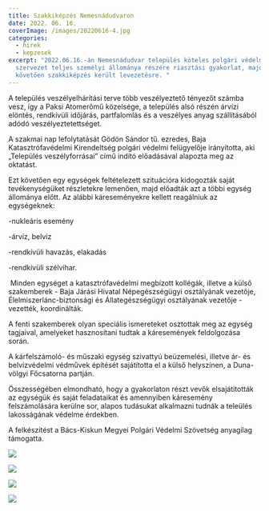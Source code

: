 ```yaml
---
title: Szakkiképzés Nemesnádudvaron
date: 2022. 06. 16.
coverImage: /images/20220616-4.jpg
categories:
  - hirek
  - kepzesek
excerpt: "2022.06.16.-án Nemesnádudvar település köteles polgári védelmi
  szervezet teljes személyi állománya részére riasztási gyakorlat, majd ezt
  követően szakkiképzés került levezetésre. "
---
```

A település veszélyelhárítási terve több veszélyeztető tényezőt számba vesz, így a Paksi Atomerőmű közelsége, a település alsó részén árvízi elöntés, rendkívüli időjárás, partfalomlás és a veszélyes anyag szállításából adódó veszélyeztetettséget.

A szakmai nap lefolytatását Gödön Sándor tű. ezredes, Baja Katasztrófavédelmi Kirendeltség polgári védelmi felügyelője irányította, aki „Település veszélyforrásai” című indító előadásával alapozta meg az oktatást.

Ezt követően egy egységek feltételezett szituációra kidogozták saját tevékenységüket részletekre lemenően, majd előadták azt a többi egység állománya előtt. Az alábbi káreseményekre kellett reagálniuk az egységeknek:

\-nukleáris esemény 

\-árvíz, belvíz 

\-rendkívüli havazás, elakadás 

\-rendkívüli szélvihar. 

 Minden egységet a katasztrófavédelmi megbízott kollégák, illetve a külső szakemberek - Baja Járási Hivatal Népegészségügyi osztályának vezetője, Élelmiszerlánc-biztonsági és Állategészségügyi osztályának vezetője - vezették, koordinálták.

A fenti szakemberek olyan speciális ismereteket osztottak meg az egység tagjaival, amelyeket hasznosítani tudtak a káresemények feldolgozása során.

A kárfelszámoló- és műszaki egység szivattyú beüzemelési, illetve ár- és belvízvédelmi védművek építését sajátította el a külső helyszínen, a Duna-völgyi Főcsatorna partján.

Összességében elmondható, hogy a gyakorlaton részt vevők elsajátították az egységük és saját feladataikat és amennyiben káresemény felszámolására kerülne sor, alapos tudásukat alkalmazni tudnák a teleülés lakosságának védelme érdekben.

A felkészítést a Bács-Kiskun Megyei Polgári Védelmi Szövetség anyagilag támogatta.

![](/images/20220616-1.jpg)

![](/images/20220616-2.jpg)

![](/images/20220616-3.jpg)

![](/images/20220616-4.jpg)
